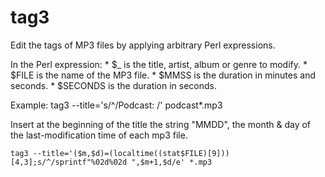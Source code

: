 tag3
====

Edit the tags of MP3 files by applying arbitrary Perl expressions.

In the Perl expression:
    * $_ is the title, artist, album or genre to modify.
    * $FILE is the name of the MP3 file.
    * $MMSS is the duration in minutes and seconds.
    * $SECONDS is the duration in seconds.

Example:
    tag3 --title='s/^/Podcast: /' podcast*.mp3

Insert at the beginning of the title the string "MMDD", the month & day of
the last-modification time of each mp3 file.

    tag3 --title='($m,$d)=(localtime((stat$FILE)[9]))[4,3];s/^/sprintf"%02d%02d ",$m+1,$d/e' *.mp3
